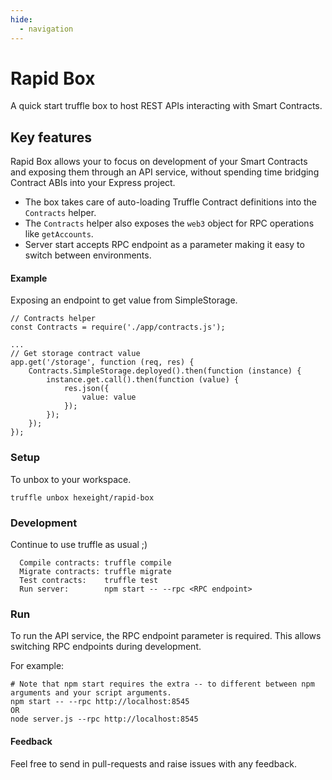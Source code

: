 ```yaml
---
hide:
  - navigation
---
```


# Rapid Box
A quick start truffle box to host REST APIs interacting with Smart Contracts.

## Key features
Rapid Box allows your to focus on development of your Smart Contracts and exposing them through an API service, without spending time bridging Contract ABIs into your Express project.

- The box takes care of auto-loading Truffle Contract definitions into the `Contracts` helper.
- The `Contracts` helper also exposes the `web3` object for RPC operations like `getAccounts`.
- Server start accepts RPC endpoint as a parameter making it easy to switch between environments.

#### Example
Exposing an endpoint to get value from SimpleStorage.
```
// Contracts helper
const Contracts = require('./app/contracts.js');

...
// Get storage contract value
app.get('/storage', function (req, res) {
    Contracts.SimpleStorage.deployed().then(function (instance) {
        instance.get.call().then(function (value) {
            res.json({
                value: value
            });
        });
    });
});
```

### Setup
To unbox to your workspace.
```
truffle unbox hexeight/rapid-box
```
### Development
Continue to use truffle as usual ;)
```
  Compile contracts: truffle compile
  Migrate contracts: truffle migrate
  Test contracts:    truffle test
  Run server:        npm start -- --rpc <RPC endpoint>
```

### Run
To run the API service, the RPC endpoint parameter is required. This allows switching RPC endpoints during development.

For example:
```
# Note that npm start requires the extra -- to different between npm arguments and your script arguments.
npm start -- --rpc http://localhost:8545
OR
node server.js --rpc http://localhost:8545
```

#### Feedback
Feel free to send in pull-requests and raise issues with any feedback.
